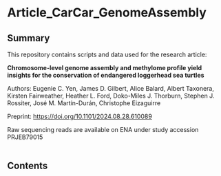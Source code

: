 # Article_CarCar_GenomeAssembly

## Summary

This repository contains scripts and data used for the research article: 

**Chromosome-level genome assembly and methylome profile yield insights for the conservation of endangered loggerhead sea turtles**

Authors: Eugenie C. Yen, James D. Gilbert, Alice Balard, Albert Taxonera, Kirsten Fairweather, Heather L. Ford, Doko-Miles J. Thorburn, Stephen J. Rossiter, José M. Martín-Durán, Christophe Eizaguirre

Preprint: https://doi.org/10.1101/2024.08.28.610089

Raw sequencing reads are available on ENA under study accession PRJEB79015
<br/><br/>
## Contents
